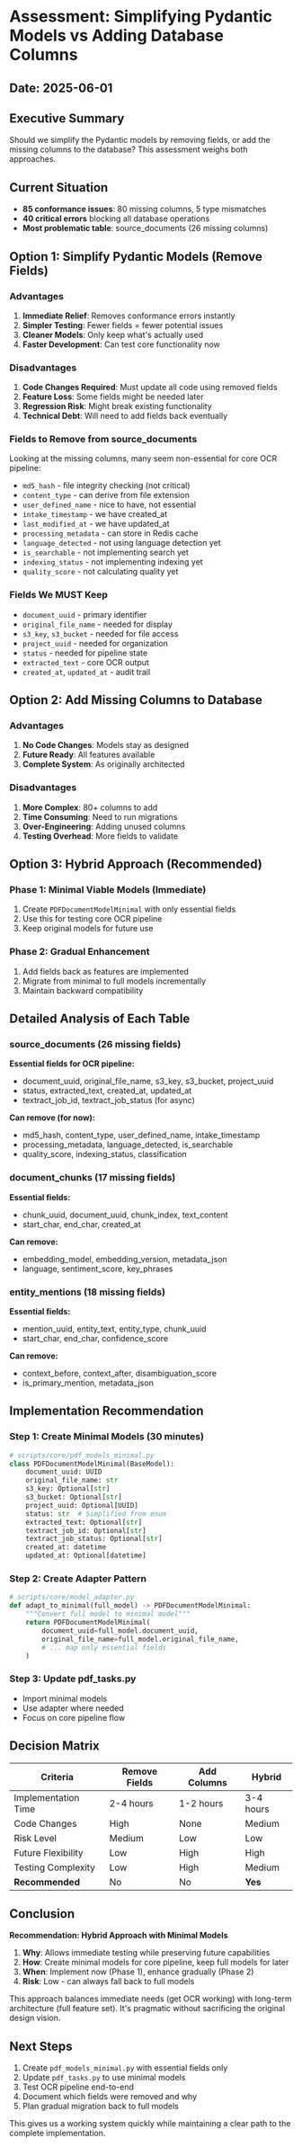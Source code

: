 # Assessment: Simplifying Pydantic Models vs Adding Database Columns

## Date: 2025-06-01

## Executive Summary

Should we simplify the Pydantic models by removing fields, or add the missing columns to the database? This assessment weighs both approaches.

## Current Situation

- **85 conformance issues**: 80 missing columns, 5 type mismatches
- **40 critical errors** blocking all database operations
- **Most problematic table**: source_documents (26 missing columns)

## Option 1: Simplify Pydantic Models (Remove Fields)

### Advantages
1. **Immediate Relief**: Removes conformance errors instantly
2. **Simpler Testing**: Fewer fields = fewer potential issues
3. **Cleaner Models**: Only keep what's actually used
4. **Faster Development**: Can test core functionality now

### Disadvantages
1. **Code Changes Required**: Must update all code using removed fields
2. **Feature Loss**: Some fields might be needed later
3. **Regression Risk**: Might break existing functionality
4. **Technical Debt**: Will need to add fields back eventually

### Fields to Remove from source_documents
Looking at the missing columns, many seem non-essential for core OCR pipeline:
- `md5_hash` - file integrity checking (not critical)
- `content_type` - can derive from file extension
- `user_defined_name` - nice to have, not essential
- `intake_timestamp` - we have created_at
- `last_modified_at` - we have updated_at
- `processing_metadata` - can store in Redis cache
- `language_detected` - not using language detection yet
- `is_searchable` - not implementing search yet
- `indexing_status` - not implementing indexing yet
- `quality_score` - not calculating quality yet

### Fields We MUST Keep
- `document_uuid` - primary identifier
- `original_file_name` - needed for display
- `s3_key`, `s3_bucket` - needed for file access
- `project_uuid` - needed for organization
- `status` - needed for pipeline state
- `extracted_text` - core OCR output
- `created_at`, `updated_at` - audit trail

## Option 2: Add Missing Columns to Database

### Advantages
1. **No Code Changes**: Models stay as designed
2. **Future Ready**: All features available
3. **Complete System**: As originally architected

### Disadvantages
1. **More Complex**: 80+ columns to add
2. **Time Consuming**: Need to run migrations
3. **Over-Engineering**: Adding unused columns
4. **Testing Overhead**: More fields to validate

## Option 3: Hybrid Approach (Recommended)

### Phase 1: Minimal Viable Models (Immediate)
1. Create `PDFDocumentModelMinimal` with only essential fields
2. Use this for testing core OCR pipeline
3. Keep original models for future use

### Phase 2: Gradual Enhancement
1. Add fields back as features are implemented
2. Migrate from minimal to full models incrementally
3. Maintain backward compatibility

## Detailed Analysis of Each Table

### source_documents (26 missing fields)
**Essential fields for OCR pipeline:**
- document_uuid, original_file_name, s3_key, s3_bucket, project_uuid
- status, extracted_text, created_at, updated_at
- textract_job_id, textract_job_status (for async)

**Can remove (for now):**
- md5_hash, content_type, user_defined_name, intake_timestamp
- processing_metadata, language_detected, is_searchable
- quality_score, indexing_status, classification

### document_chunks (17 missing fields)
**Essential fields:**
- chunk_uuid, document_uuid, chunk_index, text_content
- start_char, end_char, created_at

**Can remove:**
- embedding_model, embedding_version, metadata_json
- language, sentiment_score, key_phrases

### entity_mentions (18 missing fields)
**Essential fields:**
- mention_uuid, entity_text, entity_type, chunk_uuid
- start_char, end_char, confidence_score

**Can remove:**
- context_before, context_after, disambiguation_score
- is_primary_mention, metadata_json

## Implementation Recommendation

### Step 1: Create Minimal Models (30 minutes)
```python
# scripts/core/pdf_models_minimal.py
class PDFDocumentModelMinimal(BaseModel):
    document_uuid: UUID
    original_file_name: str
    s3_key: Optional[str]
    s3_bucket: Optional[str]
    project_uuid: Optional[UUID]
    status: str  # Simplified from enum
    extracted_text: Optional[str]
    textract_job_id: Optional[str]
    textract_job_status: Optional[str]
    created_at: datetime
    updated_at: Optional[datetime]
```

### Step 2: Create Adapter Pattern
```python
# scripts/core/model_adapter.py
def adapt_to_minimal(full_model) -> PDFDocumentModelMinimal:
    """Convert full model to minimal model"""
    return PDFDocumentModelMinimal(
        document_uuid=full_model.document_uuid,
        original_file_name=full_model.original_file_name,
        # ... map only essential fields
    )
```

### Step 3: Update pdf_tasks.py
- Import minimal models
- Use adapter where needed
- Focus on core pipeline flow

## Decision Matrix

| Criteria | Remove Fields | Add Columns | Hybrid |
|----------|--------------|-------------|--------|
| Implementation Time | 2-4 hours | 1-2 hours | 3-4 hours |
| Code Changes | High | None | Medium |
| Risk Level | Medium | Low | Low |
| Future Flexibility | Low | High | High |
| Testing Complexity | Low | High | Medium |
| **Recommended** | No | No | **Yes** |

## Conclusion

**Recommendation: Hybrid Approach with Minimal Models**

1. **Why**: Allows immediate testing while preserving future capabilities
2. **How**: Create minimal models for core pipeline, keep full models for later
3. **When**: Implement now (Phase 1), enhance gradually (Phase 2)
4. **Risk**: Low - can always fall back to full models

This approach balances immediate needs (get OCR working) with long-term architecture (full feature set). It's pragmatic without sacrificing the original design vision.

## Next Steps

1. Create `pdf_models_minimal.py` with essential fields only
2. Update `pdf_tasks.py` to use minimal models
3. Test OCR pipeline end-to-end
4. Document which fields were removed and why
5. Plan gradual migration back to full models

This gives us a working system quickly while maintaining a clear path to the complete implementation.